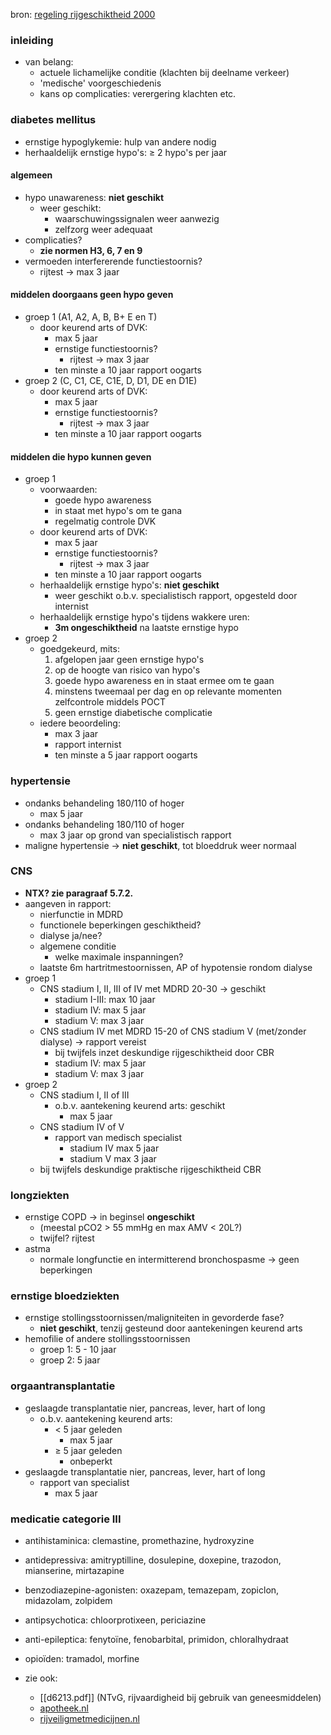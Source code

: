 bron: [regeling rijgeschiktheid 2000](https://wetten.overheid.nl/BWBR0011362/2021-07-01)
### inleiding
- van belang:
	- actuele lichamelijke conditie (klachten bij deelname verkeer)
	- 'medische' voorgeschiedenis
	- kans op complicaties: verergering klachten etc.
### diabetes mellitus
- ernstige hypoglykemie: hulp van andere nodig
- herhaaldelijk ernstige hypo's: $\geq$ 2 hypo's per jaar
#### algemeen
- hypo unawareness: **niet geschikt**
	- weer geschikt:
		- waarschuwingssignalen weer aanwezig
		- zelfzorg weer adequaat
- complicaties?
	- **zie normen H3, 6, 7 en 9**
- vermoeden interfererende functiestoornis?
	- rijtest → max 3 jaar
#### middelen doorgaans geen hypo geven
- groep 1 (A1, A2, A, B, B+ E en T)
	- door keurend arts of DVK:
		- max 5 jaar
		- ernstige functiestoornis?
			- rijtest → max 3 jaar
		- ten minste a 10 jaar rapport oogarts
- groep 2 (C, C1, CE, C1E, D, D1, DE en D1E)
	- door keurend arts of DVK:
		- max 5 jaar
		- ernstige functiestoornis?
			- rijtest → max 3 jaar
		- ten minste a 10 jaar rapport oogarts
#### middelen die hypo kunnen geven
- groep 1
	- voorwaarden:
		- goede hypo awareness
		- in staat met hypo's om te gana
		- regelmatig controle DVK
	- door keurend arts of DVK:
		- max 5 jaar
		- ernstige functiestoornis?
			- rijtest → max 3 jaar
		- ten minste a 10 jaar rapport oogarts
	- herhaaldelijk ernstige hypo's: **niet geschikt**
		- weer geschikt o.b.v. specialistisch rapport, opgesteld door internist
	- herhaaldelijk ernstige hypo's tijdens wakkere uren:
		- **3m ongeschiktheid** na laatste ernstige hypo
- groep 2
	- goedgekeurd, mits:
		1. afgelopen jaar geen ernstige hypo's
		2. op de hoogte van risico van hypo's
		3. goede hypo awareness en in staat ermee om te gaan
		4. minstens tweemaal per dag en op relevante momenten zelfcontrole middels POCT
		5. geen ernstige diabetische complicatie
	- iedere beoordeling:
		- max 3 jaar
		- rapport internist
		- ten minste a 5 jaar rapport oogarts
### hypertensie
- ondanks behandeling 180/110 of hoger
	- max 5 jaar
- ondanks behandeling 180/110 of hoger
	- max 3 jaar op grond van specialistisch rapport
- maligne hypertensie → **niet geschikt**, tot bloeddruk weer normaal
### CNS
- **NTX? zie paragraaf 5.7.2.**
- aangeven in rapport:
	- nierfunctie in MDRD
	- functionele beperkingen geschiktheid?
	- dialyse ja/nee?
	- algemene conditie
		- welke maximale inspanningen?
	- laatste 6m hartritmestoornissen, AP of hypotensie rondom dialyse
- groep 1 
	- CNS stadium I, II, III of IV met MDRD 20-30 → geschikt
		- stadium I-III: max 10 jaar
		- stadium IV: max 5 jaar
		- stadium V: max 3 jaar
	- CNS stadium IV met MDRD 15-20 of CNS stadium V (met/zonder dialyse) → rapport vereist
		- bij twijfels inzet deskundige rijgeschiktheid door CBR
		- stadium IV: max 5 jaar
		- stadium V: max 3 jaar
- groep 2
	- CNS stadium I, II of III
		- o.b.v. aantekening keurend arts: geschikt
			- max 5 jaar
	- CNS stadium IV of V
		- rapport van medisch specialist
			- stadium IV max 5 jaar
			- stadium V max 3 jaar
	- bij twijfels deskundige praktische rijgeschiktheid CBR
### longziekten
- ernstige COPD → in beginsel **ongeschikt**
	- (meestal pCO2 > 55 mmHg en max AMV < 20L?)
	- twijfel? rijtest
- astma
	- normale longfunctie en intermitterend bronchospasme → geen beperkingen
### ernstige bloedziekten
- ernstige stollingsstoornissen/maligniteiten in gevorderde fase?
	- **niet geschikt**, tenzij gesteund door aantekeningen keurend arts
- hemofilie of andere stollingsstoornissen
	- groep 1: 5 - 10 jaar
	- groep 2: 5 jaar
### orgaantransplantatie
- geslaagde transplantatie nier, pancreas, lever, hart of long
	- o.b.v. aantekening keurend arts:
		- < 5 jaar geleden
			- max 5 jaar
		- $\geq$ 5 jaar geleden
			- onbeperkt
- geslaagde transplantatie nier, pancreas, lever, hart of long
	- rapport van specialist
		- max 5 jaar

### medicatie categorie III
- antihistaminica: clemastine, promethazine, hydroxyzine
- antidepressiva: amitryptilline, dosulepine, doxepine, trazodon, mianserine, mirtazapine
- benzodiazepine-agonisten: oxazepam, temazepam, zopiclon, midazolam, zolpidem
- antipsychotica: chloorprotixeen, periciazine
- anti-epileptica: fenytoïne, fenobarbital, primidon, chloralhydraat
- opioïden: tramadol, morfine

- zie ook:
	- [[d6213.pdf]] (NTvG, rijvaardigheid bij gebruik van geneesmiddelen)
	- [apotheek.nl](https://www.apotheek.nl/)
	- [rijveiligmetmedicijnen.nl](https://www.rijveiligmetmedicijnen.nl/)